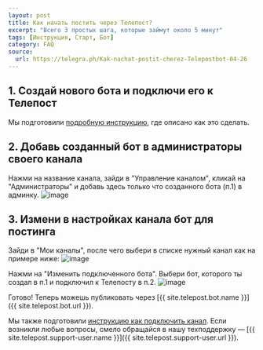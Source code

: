 ```yaml
---
layout: post
title: Как начать постить через Телепост?
excerpt: "Всего 3 простых шага, которые займут около 5 минут"
tags: [Инструкция, Старт, Бот]
category: FAQ
source:
  url: https://telegra.ph/Kak-nachat-postit-cherez-Telepostbot-04-26
---
```


## 1. Создай нового бота и подключи его к Телепост

Мы подготовили [подробную инструкцию](2019-04-26-personal-bot-for-telepost.md), где описано как это сделать.

## 2. Добавь созданный бот в администраторы своего канала

Нажми на название канала, зайди в "Управление каналом", кликай на "Администраторы" и добавь здесь только что созданного бота (п.1) в админку.
![image](https://user-images.githubusercontent.com/24430718/106378979-c16a4980-63b9-11eb-9721-3233b19b308d.png)

## 3. Измени в настройках канала бот для постинга

Зайди в "Мои каналы", после чего выбери в списке нужный канал как на примере ниже:
![image](https://user-images.githubusercontent.com/24430718/106379002-f6769c00-63b9-11eb-86ff-53510a2fc498.png)

Нажми на "Изменить подключенного бота". Выбери бот, которого ты создал в п.1 и подключил к Телепосту в п.2.
![image](https://user-images.githubusercontent.com/24430718/106379045-54a37f00-63ba-11eb-97f7-27f0e7da55cb.png)

Готово! Теперь можешь публиковать через [{{ site.telepost.bot.name }}]({{ site.telepost.bot.url }}).

Мы также подготовили [инструкцию как подключить канал](2019-04-26-add-channel-in-telepostbot.md).
Если возникли любые вопросы, смело обращайся в нашу техподдержку — [{{ site.telepost.support-user.name }}]({{ site.telepost.support-user.url }}).
